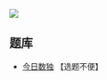 ![](https://cn.sudoku.today/pic/02/greaterkropki/44454_348207.png)

## 题库
- [今日数独](https://cn.sudoku.today/g-greater-than-kropki-sudoku/) 【选题不便】